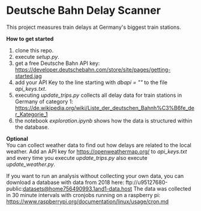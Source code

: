 # Deutsche Bahn Delay Scanner

This project measures train delays at Germany's biggest train stations.

<b>How to get started</b>
1. clone this repo.
2. execute <i>setup.py</i>.
3. get a free Deutsche Bahn API key: https://developer.deutschebahn.com/store/site/pages/getting-started.jag
4. add your API Key to the line starting with <i>dbapi = ""</i> to the file <i>api_keys.txt</i>.
5. executing <i>update_trips.py</i> collects all delay data for train stations in Germany of category 1: https://de.wikipedia.org/wiki/Liste_der_deutschen_Bahnh%C3%B6fe_der_Kategorie_1
6. the notebook <i>exploration.ipynb</i> shows how the data is structured within the database.

<b>Optional</b><br>
You can collect weather data to find out how delays are related to the local weather.
Add an API key for https://openweathermap.org/ to <i>api_keys.txt</i> and every time you execute <i>update_trips.py</i> also execute <i>update_weather.py</i>.

If you want to run an analysis without collecting your own data, you can download a database with data from 2018 here: ftp://u95127680-public:datasets@home756490993.1and1-data.host
The data was collected in 30 minute intervals with cronjobs running on a raspberry pi: https://www.raspberrypi.org/documentation/linux/usage/cron.md
